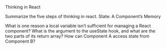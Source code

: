 Thinking in React

Summarize the five steps of thinking in react.
State: A Component’s Memory

What is one reason a local variable isn’t sufficient for managing a React component?
What is the argument to the useState hook, and what are the two parts of its return array?
How can Component A access state from Component B?
